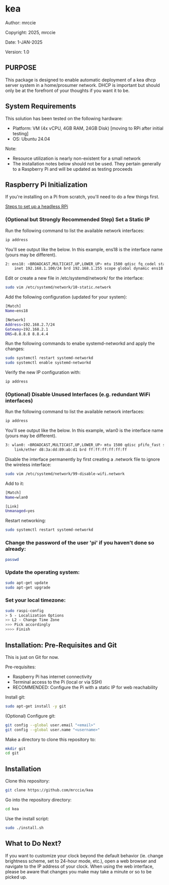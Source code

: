 # kea

Author: mrccie

Copyright: 2025, mrccie

Date: 1-JAN-2025

Version: 1.0


## PURPOSE

This package is designed to enable automatic deployment of a kea dhcp server system in a home/prosumer network. DHCP is important but should only be at the forefront of your thoughts if you want it to be.


## System Requirements

This solution has been tested on the following hardware:
- Platform: VM (4x vCPU, 4GB RAM, 24GB Disk) [moving to RPi after initial testing]
- OS: Ubuntu 24.04

Note:
- Resource utilization is nearly non-existent for a small network
- The installation notes below should not be used.  They pertain generally to a Raspberry Pi and will be updated as testing proceeds


## Raspberry Pi Initialization

If you're installing on a Pi from scratch, you'll need to do a few things first.

[Steps to set up a headless RPi](https://www.tomshardware.com/reviews/raspberry-pi-headless-setup-how-to,6028.html)

### (Optional but Strongly Recommended Step) Set a Static IP

Run the following command to list the available network interfaces:
```sh
ip address
```

You'll see output like the below. In this example, ens18 is the interface name (yours may be different).
```sh
2: ens18: <BROADCAST,MULTICAST,UP,LOWER_UP> mtu 1500 qdisc fq_codel state UP group default qlen 1000
    inet 192.168.1.100/24 brd 192.168.1.255 scope global dynamic ens18
```

Edit or create a new file in /etc/systemd/network/ for the interface:
```sh
sudo vim /etc/systemd/network/10-static.network
```

Add the following configuration (updated for your system):
```sh
[Match]
Name=ens18

[Network]
Address=192.168.2.7/24
Gateway=192.168.2.1
DNS=8.8.8.8 8.8.4.4
```

Run the following commands to enabe systemd-networkd and apply the changes:
```sh
sudo systemctl restart systemd-networkd
sudo systemctl enable systemd-networkd
```

Verify the new IP configuration with:
```sh
ip address
```


### (Optional) Disable Unused Interfaces (e.g. redundant WiFi interfaces)

Run the following command to list the available network interfaces:
```sh
ip address
```

You'll see output like the below. In this example, wlan0 is the interface name (yours may be different).
```sh
3: wlan0: <BROADCAST,MULTICAST,UP,LOWER_UP> mtu 1500 qdisc pfifo_fast state UP mode DORMANT group default qlen 1000
    link/ether d8:3a:dd:89:ab:d1 brd ff:ff:ff:ff:ff:ff
```

Disable the interface permanently by first creating a .network file to ignore the wireless interface:
```sh
sudo vim /etc/systemd/network/99-disable-wifi.network
```

Add to it:
```sh
[Match]
Name=wlan0

[Link]
Unmanaged=yes
```

Restart networking:
```sh
sudo systemctl restart systemd-networkd
```


### Change the password of the user 'pi' if you haven't done so already:
```sh
passwd
```

### Update the operating system:
```sh
sudo apt-get update
sudo apt-get upgrade
```

### Set your local timezone:
```sh
sudo raspi-config
> 5 - Localization Options
>> L2 - Change Time Zone
>>> Pick accordingly
>>>> Finish
```


## Installation: Pre-Requisites and Git

This is just on Git for now.

Pre-requisites:
- Raspberry Pi has internet connectivity
- Terminal access to the Pi (local or via SSH)
- RECOMMENDED: Configure the Pi with a static IP for web reachability

Install git:
```sh
sudo apt-get install -y git
```

(Optional) Configure git:
```sh
git config --global user.email "<email>"
git config --global user.name "<username>"
```

Make a directory to clone this repository to:
```sh
mkdir git
cd git
```


## Installation

Clone this repository:
```sh
git clone https://github.com/mrccie/kea
```

Go into the repository directory:
```sh
cd kea
```

Use the install script:
```sh
sudo ./install.sh
```


## What to Do Next?

If you want to customize your clock beyond the default behavior (ie. change brightness scheme, set to 24-hour mode, etc.), open a web browser and navigate to the IP address of your clock.  When using the web interface, please be aware that changes you make may take a minute or so to be picked up.
